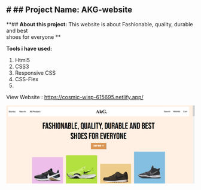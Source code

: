 ## **# ## **Project Name: AKG-website****

**## **About  this project:** This website is about   Fashionable, quality, durable and best  
shoes for everyone **



**Tools i have used:**

 1. Html5
 2. CSS3
 3. Responsive CSS
 4. CSS-Flex
 5. 

View Website : https://cosmic-wisp-615695.netlify.app/


![enter image description here](https://github.com/Saiemhossain/AKG-product-website/blob/main/img/cover.png?raw=true)
